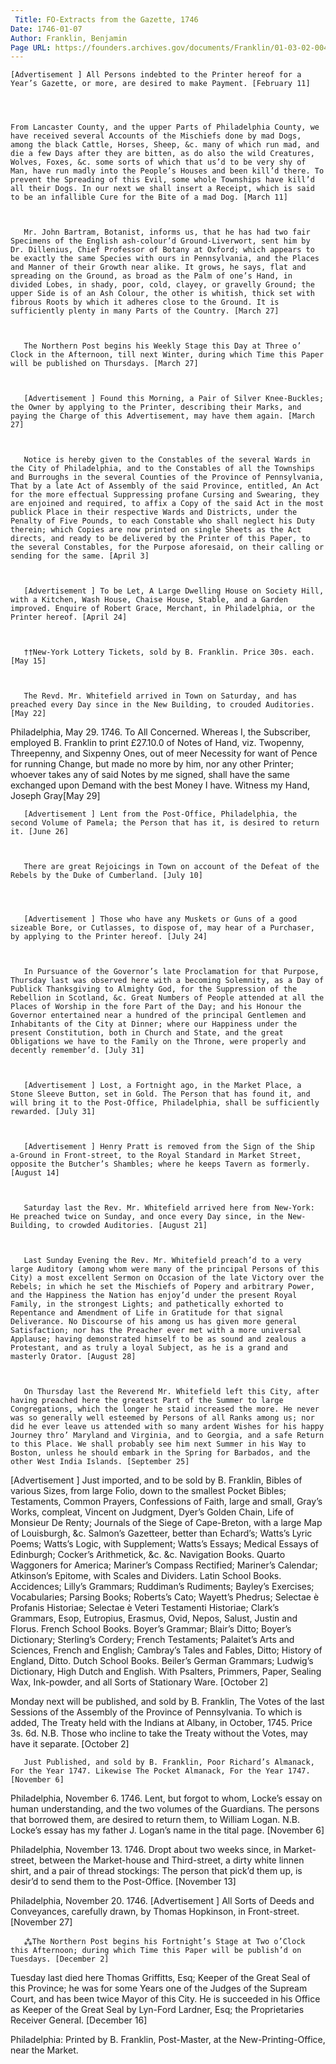 ```yaml
---
 Title: FO-Extracts from the Gazette, 1746
Date: 1746-01-07
Author: Franklin, Benjamin
Page URL: https://founders.archives.gov/documents/Franklin/01-03-02-0044
---
```



	[Advertisement ] All Persons indebted to the Printer hereof for a Year’s Gazette, or more, are desired to make Payment. [February 11]




	From Lancaster County, and the upper Parts of Philadelphia County, we have received several Accounts of the Mischiefs done by mad Dogs, among the black Cattle, Horses, Sheep, &c. many of which run mad, and die a few Days after they are bitten, as do also the wild Creatures, Wolves, Foxes, &c. some sorts of which that us’d to be very shy of Man, have run madly into the People’s Houses and been kill’d there. To prevent the Spreading of this Evil, some whole Townships have kill’d all their Dogs. In our next we shall insert a Receipt, which is said to be an infallible Cure for the Bite of a mad Dog. [March 11]


   
	   Mr. John Bartram, Botanist, informs us, that he has had two fair Specimens of the English ash-colour’d Ground-Liverwort, sent him by Dr. Dillenius, Chief Professor of Botany at Oxford; which appears to be exactly the same Species with ours in Pennsylvania, and the Places and Manner of their Growth near alike. It grows, he says, flat and spreading on the Ground, as broad as the Palm of one’s Hand, in divided Lobes, in shady, poor, cold, clayey, or gravelly Ground; the upper Side is of an Ash Colour, the other is whitish, thick set with fibrous Roots by which it adheres close to the Ground. It is sufficiently plenty in many Parts of the Country. [March 27]


   
	   The Northern Post begins his Weekly Stage this Day at Three o’ Clock in the Afternoon, till next Winter, during which Time this Paper will be published on Thursdays. [March 27]


   
	   [Advertisement ] Found this Morning, a Pair of Silver Knee-Buckles; the Owner by applying to the Printer, describing their Marks, and paying the Charge of this Advertisement, may have them again. [March 27]


   
	   Notice is hereby given to the Constables of the several Wards in the City of Philadelphia, and to the Constables of all the Townships and Burroughs in the several Counties of the Province of Pennsylvania, That by a late Act of Assembly of the said Province, entitled, An Act for the more effectual Suppressing profane Cursing and Swearing, they are enjoined and required, to affix a Copy of the said Act in the most publick Place in their respective Wards and Districts, under the Penalty of Five Pounds, to each Constable who shall neglect his Duty therein; which Copies are now printed on single Sheets as the Act directs, and ready to be delivered by the Printer of this Paper, to the several Constables, for the Purpose aforesaid, on their calling or sending for the same. [April 3]


   
	   [Advertisement ] To be Let, A Large Dwelling House on Society Hill, with a Kitchen, Wash House, Chaise House, Stable, and a Garden improved. Enquire of Robert Grace, Merchant, in Philadelphia, or the Printer hereof. [April 24]


   
	   ††New-York Lottery Tickets, sold by B. Franklin. Price 30s. each. [May 15]


   
	   The Revd. Mr. Whitefield arrived in Town on Saturday, and has preached every Day since in the New Building, to crouded Auditories. [May 22]


   
Philadelphia, May 29. 1746.
To All Concerned. Whereas I, the Subscriber, employed B. Franklin to print £27.10.0 of Notes of Hand, viz. Twopenny, Threepenny, and Sixpenny Ones, out of meer Necessity for want of Pence for running Change, but made no more by him, nor any other Printer; whoever takes any of said Notes by me signed, shall have the same exchanged upon Demand with the best Money I have. Witness my Hand, Joseph Gray[May 29]

   
	   [Advertisement ] Lent from the Post-Office, Philadelphia, the second Volume of Pamela; the Person that has it, is desired to return it. [June 26]


   
	   There are great Rejoicings in Town on account of the Defeat of the Rebels by the Duke of Cumberland. [July 10]



   
	   [Advertisement ] Those who have any Muskets or Guns of a good sizeable Bore, or Cutlasses, to dispose of, may hear of a Purchaser, by applying to the Printer hereof. [July 24]


   
	   In Pursuance of the Governor’s late Proclamation for that Purpose, Thursday last was observed here with a becoming Solemnity, as a Day of Publick Thanksgiving to Almighty God, for the Suppression of the Rebellion in Scotland, &c. Great Numbers of People attended at all the Places of Worship in the fore Part of the Day; and his Honour the Governor entertained near a hundred of the principal Gentlemen and Inhabitants of the City at Dinner; where our Happiness under the present Constitution, both in Church and State, and the great Obligations we have to the Family on the Throne, were properly and decently remember’d. [July 31]


   
	   [Advertisement ] Lost, a Fortnight ago, in the Market Place, a Stone Sleeve Button, set in Gold. The Person that has found it, and will bring it to the Post-Office, Philadelphia, shall be sufficiently rewarded. [July 31]


   
	   [Advertisement ] Henry Pratt is removed from the Sign of the Ship a-Ground in Front-street, to the Royal Standard in Market Street, opposite the Butcher’s Shambles; where he keeps Tavern as formerly. [August 14]


   
	   Saturday last the Rev. Mr. Whitefield arrived here from New-York: He preached twice on Sunday, and once every Day since, in the New-Building, to crowded Auditories. [August 21]


   
	   Last Sunday Evening the Rev. Mr. Whitefield preach’d to a very large Auditory (among whom were many of the principal Persons of this City) a most excellent Sermon on Occasion of the late Victory over the Rebels; in which he set the Mischiefs of Popery and arbitrary Power, and the Happiness the Nation has enjoy’d under the present Royal Family, in the strongest Lights; and pathetically exhorted to Repentance and Amendment of Life in Gratitude for that signal Deliverance. No Discourse of his among us has given more general Satisfaction; nor has the Preacher ever met with a more universal Applause; having demonstrated himself to be as sound and zealous a Protestant, and as truly a loyal Subject, as he is a grand and masterly Orator. [August 28]


   
	   On Thursday last the Reverend Mr. Whitefield left this City, after having preached here the greatest Part of the Summer to large Congregations, which the longer he staid increased the more. He never was so generally well esteemed by Persons of all Ranks among us; nor did he ever leave us attended with so many ardent Wishes for his happy Journey thro’ Maryland and Virginia, and to Georgia, and a safe Return to this Place. We shall probably see him next Summer in his Way to Boston, unless he should embark in the Spring for Barbados, and the other West India Islands. [September 25]


   
[Advertisement ] Just imported, and to be sold by B. Franklin, Bibles of various Sizes, from large Folio, down to the smallest Pocket Bibles; Testaments, Common Prayers, Confessions of Faith, large and small, Gray’s Works, compleat, Vincent on Judgment, Dyer’s Golden Chain, Life of Monsieur De Renty; Journals of the Siege of Cape-Breton, with a large Map of Louisburgh, &c. Salmon’s Gazetteer, better than Echard’s; Watts’s Lyric Poems; Watts’s Logic, with Supplement; Watts’s Essays; Medical Essays of Edinburgh; Cocker’s Arithmetick, &c. &c.
Navigation Books. Quarto Waggoners for America; Mariner’s Compass Rectified; Mariner’s Calendar; Atkinson’s Epitome, with Scales and Dividers.
Latin School Books. Accidences; Lilly’s Grammars; Ruddiman’s Rudiments; Bayley’s Exercises; Vocabularies; Parsing Books; Roberts’s Cato; Wayett’s Phedrus; Selectae è Profanis Historiae; Selectae è Veteri Testamenti Historiae; Clark’s Grammars, Esop, Eutropius, Erasmus, Ovid, Nepos, Salust, Justin and Florus.
French School Books. Boyer’s Grammar; Blair’s Ditto; Boyer’s Dictionary; Sterling’s Cordery; French Testaments; Palaitet’s Arts and Sciences, French and English; Cambray’s Tales and Fables, Ditto; History of England, Ditto.
Dutch School Books. Beiler’s German Grammars; Ludwig’s Dictionary, High Dutch and English.
With Psalters, Primmers, Paper, Sealing Wax, Ink-powder, and all Sorts of Stationary Ware. [October 2]


   
Monday next will be published, and sold by B. Franklin, The Votes of the last Sessions of the Assembly of the Province of Pennsylvania. To which is added, The Treaty held with the Indians at Albany, in October, 1745. Price 3s. 6d.
N.B. Those who incline to take the Treaty without the Votes, may have it separate. [October 2]


   
	   Just Published, and sold by B. Franklin, Poor Richard’s Almanack, For the Year 1747. Likewise The Pocket Almanack, For the Year 1747. [November 6]


   
Philadelphia, November 6. 1746.
Lent, but forgot to whom, Locke’s essay on human understanding, and the two volumes of the Guardians. The persons that borrowed them, are desired to return them, to William Logan. N.B. Locke’s essay has my father J. Logan’s name in the tital page. [November 6]


   
Philadelphia, November 13. 1746.
Dropt about two weeks since, in Market-street, between the Market-house and Third-street, a dirty white linnen shirt, and a pair of thread stockings: The person that pick’d them up, is desir’d to send them to the Post-Office. [November 13]


   
Philadelphia, November 20. 1746.
[Advertisement ] All Sorts of Deeds and Conveyances, carefully drawn, by Thomas Hopkinson, in Front-street. [November 27]


   
	   ⁂The Northern Post begins his Fortnight’s Stage at Two o’Clock this Afternoon; during which Time this Paper will be publish’d on Tuesdays. [December 2]



   
Tuesday last died here Thomas Griffitts, Esq; Keeper of the Great Seal of this Province; he was for some Years one of the Judges of the Supream Court, and has been twice Mayor of this City.
He is succeeded in his Office as Keeper of the Great Seal by Lyn-Ford Lardner, Esq; the Proprietaries Receiver General. [December 16]


   
Philadelphia: Printed by B. Franklin, Post-Master, at the New-Printing-Office, near the Market.
 


